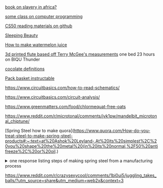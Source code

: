 [book on slavery in africa?](https://archive.org/details/wesleyanjuvenil07socigoog/page/n12/mode/2up)  

[some class on computer programming](https://github.com/msatul1305/1st-year-study-materials-vssut/tree/master)  

[CS50 reading materials on github](https://github.com/misstong/CS50-Edx/blob/master/programming%20in%20c%20(4th%20edition)%20%20-%20stephen%20g.%20kochan(1).pdf)  

[Sleeping Beauty](https://www.pacifica.edu/wp-content/uploads/2018/08/Vol.2-Archetypal-interpretation-of-sleeping-beauty.pdf)  

[How to make watermelon juice](https://40aprons.com/watermelon-water-recipe/comment-page-1/#comments)  

[3d printed flute based off Terry McGee's measurements](https://www.myminifactory.com/object/3d-print-irish-d-flute-118831) one bed 23 hours on BIQU Thunder
  
[cocolate definitions](https://www.global-organics.com/post.php?s=2019-11-22-chocolate-and-cocoa-terms-defined)  

[Pack basket instructable](https://www.instructables.com/Pack-Basket/)  
  
https://www.circuitbasics.com/how-to-read-schematics/  
  
https://www.circuitbasics.com/circuit-analysis/  
  

https://www.greenmatters.com/food/chlormequat-free-oats

https://www.reddit.com/r/microtonal/comments/jvk1pw/mandelbit_microtonal_chiptune/

[Spring Steel how to make quora](https://www.quora.com/How-do-you-treat-steel-to-make-spring-steel-products#:~:text=at%20Ashok%20Leyland-,At%20its%20simplest%2C%20you%20shape%20the%20metal%20(in%20its%20normal,%2F50%20antifreeze%2C%20or%20oil.)
<details><summary>one response listing steps of making spring steel from a manufacturing process</summary>Ananka Fasteners
IndiaAuthor has 3.1K answers and 932.4K answer viewsNov 23
To produce spring steel, a specific type of steel known for its elastic properties and ability to return to its original shape after deformation, a common method involves heat treatment. The process typically includes the following steps:

1. Selection of Steel Alloy:

- Choose a suitable steel alloy for the production of spring steel. Common alloys include high-carbon steels or alloys with added elements like silicon or manganese to enhance the material's properties.

2. Hot Rolling:

- The selected steel is hot-rolled to the desired shape and size. This initial rolling helps in shaping the steel and forming a rough structure.

3. Annealing:

- The hot-rolled steel is subjected to an annealing process. Annealing involves heating the steel to a specific temperature and holding it at that temperature for a period of time. This process relieves internal stresses and refines the grain structure of the steel.

4. Quenching:

- After annealing, the steel is rapidly cooled, a process known as quenching. This involves exposing the steel to a medium such as oil, water, or air to cool it quickly. The rapid cooling hardens the steel.

5. Tempering:

- Following quenching, the steel is tempered to achieve the desired combination of hardness and toughness. Tempering involves reheating the steel to a specific temperature and holding it for a controlled period. This step reduces the brittleness imparted by quenching and improves the steel's resilience.

6. Shot Peening (Optional):

- Shot peening is an optional process that involves bombarding the surface of the steel with small, spherical particles to induce compressive stresses. This can enhance the fatigue life and durability of the spring steel.

7. Surface Coating (Optional):

- Depending on the application, spring steel may undergo surface coating processes to improve corrosion resistance or provide additional properties.

The specific temperatures and durations for annealing, quenching, and tempering vary depending on the desired properties of the spring steel and the alloy used. The goal is to achieve a balance between hardness and flexibility, allowing the steel to exhibit the necessary spring characteristics.

It's essential to note that the heat treatment process for spring steel requires precise control of temperatures and cooling rates to achieve the desired mechanical properties. The exact procedures may vary based on the specific requirements of the application and the type of spring steel being produced.</details>  


https://www.reddit.com/r/crazysexycool/comments/1bi0ui5/juggling_takes_balls/?utm_source=share&utm_medium=web2x&context=3
